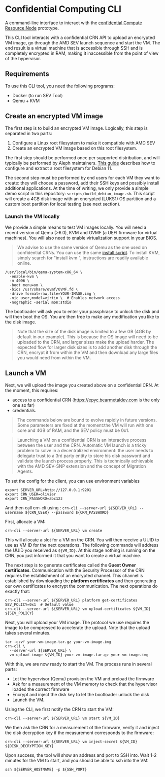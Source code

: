# Confidential Computing CLI

A command-line interface to interact with 
the [confidential Compute Resource Node](https://github.com/aleph-im/confidential-computing-api) prototype.

This CLI tool interacts with a confidential CRN API to upload an encrypted VM image, go through
the AMD SEV launch sequence and start the VM. The end result is a virtual machine that is accessible
through SSH and is completely encrypted in RAM, making it inaccessible from the point of view
of the hypervisor.

## Requirements

To use this CLI tool, you need the following programs:

* Docker (to run SEV Tool)
* Qemu + KVM

## Create an encrypted VM image

The first step is to build an encrypted VM image. Logically, this step is separated in two parts:

1. Configure a Linux root filesystem to make it compatible with AMD SEV
2. Create an encrypted VM image based on this root filesystem.

The first step should be performed once per supported distribution, and will typically be performed
by Aleph maintainers. [This guide](./docs/guest-images.md) describes how to configure and extract
a root filesystem for Debian 11.

The second step must be performed by end users for each VM they want to create: they will choose
a password, add their SSH keys and possibly install additional applications.
At the time of writing, we only provide a simple demo script in this repository: `scripts/build_debian_image.sh`.
This script will create a 4GB disk image with an encrypted (LUKS1) OS partition and a custom boot 
partition for local testing (see next section).

### Launch the VM locally

We provide a simple means to test VM images locally. You will need a recent version of Qemu (>6.0), KVM 
and OVMF (a UEFI firmware for virtual machines). You will also need to enable virtualization support
in your BIOS.

> We advise to use the same version of Qemu as the one used on confidential CRNs. You can use the same
> [install script](https://github.com/aleph-im/confidential-computing-api/blob/main/tools/qemu/install_qemu.sh).
> To install KVM, simply search for "install kvm <your-distribution>", instructions are readily available
> online.

```shell
/usr/local/bin/qemu-system-x86_64 \
  -enable-kvm \
  -m 4096 \
  -boot menu=on \
  -bios /usr/share/ovmf/OVMF.fd \
  -drive format=raw,file=YOUR-IMAGE.img \
  -nic user,model=virtio \  # Enables network access
  -nographic -serial mon:stdio
```

The bootloader will ask you to enter your passphrase to unlock the disk and will then boot the OS.
You are then free to make any modification you like to the disk image.

> Note that the size of the disk image is limited to a few GB (4GB by default in our example).
> This is because the OS image will need to be uploaded to the CRN, and larger sizes make
> the upload harder. The expected flow for larger disk sizes is to add another disk through
> the CRN, encrypt it from within the VM and then download any large files you would need
> from within the VM.

## Launch a VM

Next, we will upload the image you created above on a confidential CRN.
At the moment, this requires:

* access to a confidential CRN (https://epyc.bearmetaldev.com is the only one so far)
* credentials.

> The commands below are bound to evolve rapidly in future versions. Some parameters are fixed
> at the moment:the VM will run with one core and 4GB of RAM, and the SEV policy must be 0x1.

> Launching a VM on a confidential CRN is an interactive process between the user and the CRN.
> Automatic VM launch is a tricky problem to solve in a decentralized environment: the user
> needs to delegate trust to a 3rd party entity to store his disk password and validate
> the launch process properly. This is technically achievable with the AMD SEV-SNP extension
> and the concept of Migration Agents.

To set the config for the client, you can use environment variables
```
export SERVER_URL=http://127.0.0.1:9201
export CRN_USER=olivier
export CRN_PASSWORD=abc123

```
And then call crn-cli using : `crn-cli --server-url ${SERVER_URL} --username ${CRN_USER} --password ${CRN_PASSWORD}`


First, allocate a VM:

```shell
crn-cli --server-url ${SERVER_URL} vm create
```

This will allocate a slot for a VM on the CRN. You will then receive a UUID to use as VM ID
for the next operations. 
The following commands will address the UUID you received as `${VM_ID}`.
At this stage nothing is running on the CRN, you just informed it that you want to create a virtual machine.

The next step is to generate certificates called the **Guest Owner certificates**. Communication
with the Security Processor of the CRN requires the establishment of an encrypted channel.
This channel is established by downloading the **platform certificates** and then generating
our own certificates to encrypt the communication. The next operations do exactly that:

```shell
crn-cli --server-url ${SERVER_URL} platform get-certificates
SEV_POLICY=0x1  # Default value
crn-cli --server-url ${SERVER_URL} vm upload-certificates ${VM_ID} ${SEV_POLICY}
```

Next, you will upload your VM image. The protocol we use requires the image to be compressed
to accelerate the upload. Note that the upload takes several minutes.

```shell
tar -czvf your-vm-image.tar.gz your-vm-image.img
crn-cli \
  --server-url ${SERVER_URL} \
  vm upload-image ${VM_ID} your-vm-image.tar.gz your-vm-image.img
```

With this, we are now ready to start the VM.
The process runs in several parts:

* Let the hypervisor (Qemu) provision the VM and preload the firmware
* Ask for a measurement of the VM memory to check that the hypervisor loaded the correct firmware
* Encrypt and inject the disk key to let the bootloader unlock the disk
* Launch the VM.

Using the CLI, we first notify the CRN to start the VM:

```shell
crn-cli --server-url ${SERVER_URL} vm start ${VM_ID}
```

We then ask the CRN for a measurement of the firmware, verify it and inject the disk decryption
key if the measurement corresponds to the firmware:

```shell
crn-cli --server-url ${SERVER_URL} vm inject-secret ${VM_ID} ${DISK_DECRYPTION_KEY}
```

Upon success, the tool will show an address and port to SSH into.
Wait 1-2 minutes for the VM to start, and you should be able to ssh into the VM:

```shell
ssh ${SERVER_HOSTNAME} -p ${SSH_PORT}
```
